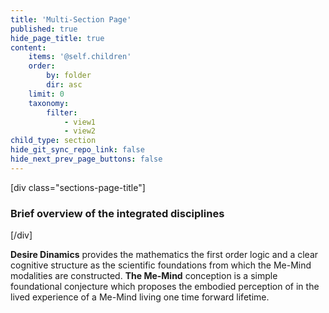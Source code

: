 ```yaml
---
title: 'Multi-Section Page'
published: true
hide_page_title: true
content:
    items: '@self.children'
    order:
        by: folder
        dir: asc
    limit: 0
    taxonomy:
        filter:
            - view1
            - view2
child_type: section
hide_git_sync_repo_link: false
hide_next_prev_page_buttons: false
---
```


[div class="sections-page-title"]


### Brief overview of the integrated disciplines
[/div]

**Desire Dinamics** provides the mathematics the first order logic and a clear cognitive structure as the scientific foundations from which the Me-Mind modalities are constructed.
**The Me-Mind** conception is a simple foundational conjecture which proposes the embodied perception of in the lived experience of a Me-Mind living one time forward lifetime.

